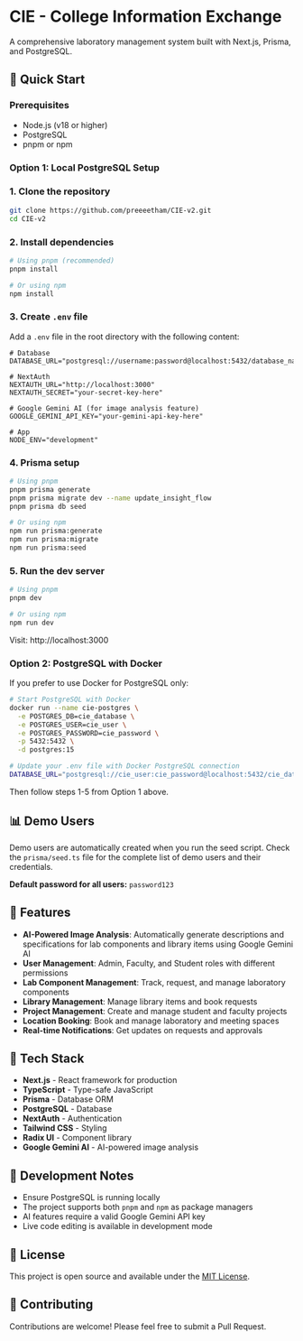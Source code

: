 # CIE - College Information Exchange

A comprehensive laboratory management system built with Next.js, Prisma, and PostgreSQL.

## 🚀 Quick Start

### Prerequisites
- Node.js (v18 or higher)
- PostgreSQL
- pnpm or npm

### Option 1: Local PostgreSQL Setup

### 1. Clone the repository
```bash
git clone https://github.com/preeeetham/CIE-v2.git
cd CIE-v2
```

### 2. Install dependencies
```bash
# Using pnpm (recommended)
pnpm install

# Or using npm
npm install
```

### 3. Create `.env` file
Add a `.env` file in the root directory with the following content:

```env
# Database
DATABASE_URL="postgresql://username:password@localhost:5432/database_name"

# NextAuth
NEXTAUTH_URL="http://localhost:3000"
NEXTAUTH_SECRET="your-secret-key-here"

# Google Gemini AI (for image analysis feature)
GOOGLE_GEMINI_API_KEY="your-gemini-api-key-here"

# App
NODE_ENV="development"
```

### 4. Prisma setup
```bash
# Using pnpm
pnpm prisma generate
pnpm prisma migrate dev --name update_insight_flow
pnpm prisma db seed

# Or using npm
npm run prisma:generate
npm run prisma:migrate
npm run prisma:seed
```

### 5. Run the dev server
```bash
# Using pnpm
pnpm dev

# Or using npm
npm run dev
```

Visit: http://localhost:3000

### Option 2: PostgreSQL with Docker

If you prefer to use Docker for PostgreSQL only:

```bash
# Start PostgreSQL with Docker
docker run --name cie-postgres \
  -e POSTGRES_DB=cie_database \
  -e POSTGRES_USER=cie_user \
  -e POSTGRES_PASSWORD=cie_password \
  -p 5432:5432 \
  -d postgres:15

# Update your .env file with Docker PostgreSQL connection
DATABASE_URL="postgresql://cie_user:cie_password@localhost:5432/cie_database"
```

Then follow steps 1-5 from Option 1 above.

## 📊 Demo Users

Demo users are automatically created when you run the seed script. Check the `prisma/seed.ts` file for the complete list of demo users and their credentials.

**Default password for all users:** `password123`

## 🚀 Features

- **AI-Powered Image Analysis**: Automatically generate descriptions and specifications for lab components and library items using Google Gemini AI
- **User Management**: Admin, Faculty, and Student roles with different permissions
- **Lab Component Management**: Track, request, and manage laboratory components
- **Library Management**: Manage library items and book requests
- **Project Management**: Create and manage student and faculty projects
- **Location Booking**: Book and manage laboratory and meeting spaces
- **Real-time Notifications**: Get updates on requests and approvals

## 📁 Tech Stack

- **Next.js** - React framework for production
- **TypeScript** - Type-safe JavaScript
- **Prisma** - Database ORM
- **PostgreSQL** - Database
- **NextAuth** - Authentication
- **Tailwind CSS** - Styling
- **Radix UI** - Component library
- **Google Gemini AI** - AI-powered image analysis

## 🧪 Development Notes

- Ensure PostgreSQL is running locally
- The project supports both `pnpm` and `npm` as package managers
- AI features require a valid Google Gemini API key
- Live code editing is available in development mode

## 📝 License

This project is open source and available under the [MIT License](LICENSE).

## 🤝 Contributing

Contributions are welcome! Please feel free to submit a Pull Request.
